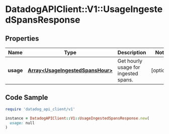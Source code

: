 # DatadogAPIClient::V1::UsageIngestedSpansResponse

## Properties

| Name | Type | Description | Notes |
| ---- | ---- | ----------- | ----- |
| **usage** | [**Array&lt;UsageIngestedSpansHour&gt;**](UsageIngestedSpansHour.md) | Get hourly usage for ingested spans. | [optional] |

## Code Sample

```ruby
require 'datadog_api_client/v1'

instance = DatadogAPIClient::V1::UsageIngestedSpansResponse.new(
  usage: null
)
```

